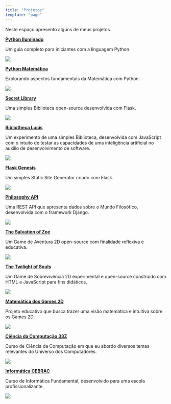 ```yaml
---
title: "Projetos"
template: "page"
---
```


Neste espaço apresento alguns de meus projetos.

<b><a href="https://github.com/the-akira/Python-Iluminado">Python Iluminado</a></b>

Um guia completo para iniciantes com a linguagem Python.

<a href="https://github.com/the-akira/Python-Iluminado"><img src="https://raw.githubusercontent.com/the-akira/akirablog/master/static/projects/pythoniluminado.png" /></a>

<b><a href="https://github.com/the-akira/Python-Matematica">Python Matemática</a></b>

Explorando aspectos fundamentais da Matemática com Python.

<a href="https://github.com/the-akira/Python-Matematica"><img src="https://raw.githubusercontent.com/the-akira/akirablog/master/static/projects/pythonmatematica.png" /></a>

<b><a href="https://thesecretlibrary.pythonanywhere.com/">Secret Library</a></b>

Uma simples Biblioteca open-source desenvolvida com Flask.

<a href="https://thesecretlibrary.pythonanywhere.com/"><img src="https://raw.githubusercontent.com/the-akira/akirablog/master/static/projects/secretlibrary.png" /></a>

<b><a href="https://bibliothecalucis.netlify.app/">Bibliotheca Lucis</a></b>

Um experimento de uma simples Biblioteca, desenvolvida com JavaScript com o intuito de testar as capacidades de uma inteligência artificial no auxílio de desenvolvimento de software.

<a href="https://bibliothecalucis.netlify.app/"><img src="https://raw.githubusercontent.com/the-akira/akirablog/master/static/projects/bibliothecalucis.png" /></a>

<b><a href="https://github.com/the-akira/Flask-Genesis">Flask Genesis</a></b>

Um simples Static Site Generator criado com Flask.

<a href="https://github.com/the-akira/Flask-Genesis"><img src="https://raw.githubusercontent.com/the-akira/akirablog/master/static/projects/flaskgenesis.png" /></a>

<b><a href="https://philosophyapi.pythonanywhere.com/">Philosophy API</a></b>

Uma REST API que apresenta dados sobre o Mundo Filosófico, desenvolvida com o framework Django.

<a href="https://philosophyapi.pythonanywhere.com/"><img src="https://raw.githubusercontent.com/the-akira/akirablog/master/static/projects/philosophyapi.png" /></a>

<b><a href="https://thesalvationofzoe.netlify.app/">The Salvation of Zoe</a></b>

Um Game de Aventura 2D open-source com finalidade reflexiva e educativa.

<a href="https://thesalvationofzoe.netlify.app/"><img src="https://raw.githubusercontent.com/the-akira/akirablog/master/static/projects/zoe.png" /></a>

<b><a href="https://thetwilightofsouls.netlify.app/">The Twilight of Souls</a></b>

Um Game de Sobrevivência 2D experimental e open-source construído com HTML e JavaScript para fins didáticos.

<a href="https://thetwilightofsouls.netlify.app/"><img src="https://raw.githubusercontent.com/the-akira/akirablog/master/static/projects/twilight.png" /></a>

<b><a href="https://2dgamemath.netlify.app/">Matemática dos Games 2D</a></b>

Projeto educativo que busca trazer uma visão matemática e intuitiva sobre os Games 2D.

<a href="https://2dgamemath.netlify.app/"><img src="https://raw.githubusercontent.com/the-akira/akirablog/master/static/projects/2dgamemath.png" /></a>

<b><a href="https://cc33z.pythonanywhere.com/">Ciência da Computação 33Z</a></b>

Curso de Ciência da Computação em que eu abordo diversos temas relevantes do Universo dos Computadores.

<a href="https://cc33z.pythonanywhere.com/"><img src="https://raw.githubusercontent.com/the-akira/akirablog/master/static/projects/cc33z.png" /></a>

<b><a href="https://informaticacebrac.netlify.app/">Informática CEBRAC</a></b>

Curso de Informática Fundamental, desenvolvido para uma escola profissionalizante.

<a href="https://informaticacebrac.netlify.app/"><img src="https://raw.githubusercontent.com/the-akira/akirablog/master/static/projects/informatics.png" /></a>
